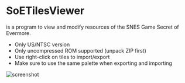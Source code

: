 # SoETilesViewer
is a program to view and modify resources of the SNES Game Secret of Evermore.

* Only US/NTSC version
* Only uncompressed ROM supported (unpack ZIP first)
* Use right-click on tiles to import/export
* Make sure to use the same palette when exporting and importing

![screenshot](../screenshots/v017-blocks.png "Blocks Tab")
